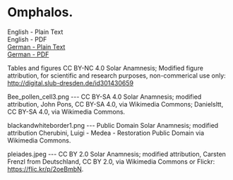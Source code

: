 # Omphalos.

English - Plain Text  
English - PDF  
[German - Plain Text](full-text-german.md)  
[German - PDF](https://cdn.solaranamnesis.com/WilhelmHeinrichRoscher/Omphalos/roscher-omphalos-1913-german.pdf)  

Tables and figures CC BY-NC 4.0 Solar Anamnesis; Modified figure attribution, for scientific and research purposes, non-commerical use only: http://digital.slub-dresden.de/id301430659

Bee_pollen_cell3.png ---  CC BY-SA 4.0 Solar Anamnesis; modified attribution, John Pons, CC BY-SA 4.0, via Wikimedia Commons; Danielsltt, CC BY-SA 4.0, via Wikimedia Commons.

blackandwhiteborder1.png --- Public Domain Solar Anamnesis; modified attribution Cherubini, Luigi - Medea - Restoration Public Domain via Wikimedia Commons.

pleiades.jpeg --- CC BY 2.0 Solar Anamnesis; modified attribution, Carsten Frenzl from Deutschland, CC BY 2.0, via Wikimedia Commons or Flickr: https://flic.kr/p/2oeBmbN.
